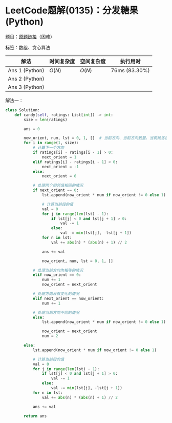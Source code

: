 # LeetCode题解(0135)：分发糖果(Python)

题目：[原题链接](https://leetcode-cn.com/problems/candy/)（困难）

标签：数组、贪心算法

| 解法           | 时间复杂度 | 空间复杂度 | 执行用时      |
| -------------- | ---------- | ---------- | ------------- |
| Ans 1 (Python) | $O(N)$     | $O(N)$     | 76ms (83.30%) |
| Ans 2 (Python) |            |            |               |
| Ans 3 (Python) |            |            |               |

解法一：

```python
class Solution:
    def candy(self, ratings: List[int]) -> int:
        size = len(ratings)

        ans = 0

        now_orient, num, lst = 0, 1, []  # 当前方向、当前方向数量、当前段各部分数量
        for i in range(1, size):
            # 计算下一个方向
            if ratings[i] - ratings[i - 1] > 0:
                next_orient = 1
            elif ratings[i] - ratings[i - 1] < 0:
                next_orient = -1
            else:
                next_orient = 0

            # 处理两个相邻值相同的情况
            if next_orient == 0:
                lst.append(now_orient * num if now_orient != 0 else 1)

                # 计算当前段的值
                val = 0
                for j in range(len(lst) - 1):
                    if lst[j] < 0 and lst[j + 1] > 0:
                        val -= 1
                    else:
                        val -= min(lst[j], -lst[j + 1])
                for n in lst:
                    val += abs(n) * (abs(n) + 1) // 2

                ans += val

                now_orient, num, lst = 0, 1, []

            # 处理当前方向为相等的情况
            elif now_orient == 0:
                num += 1
                now_orient = next_orient

            # 处理方向没有变化的情况
            elif next_orient == now_orient:
                num += 1

            # 处理当期方向不同的情况
            else:
                lst.append(now_orient * num if now_orient != 0 else 1)

                now_orient = next_orient
                num = 2

        else:
            lst.append(now_orient * num if now_orient != 0 else 1)

            # 计算当前段的值
            val = 0
            for j in range(len(lst) - 1):
                if lst[j] < 0 and lst[j + 1] > 0:
                    val -= 1
                else:
                    val -= min(lst[j], -lst[j + 1])
            for n in lst:
                val += abs(n) * (abs(n) + 1) // 2

            ans += val

        return ans
```